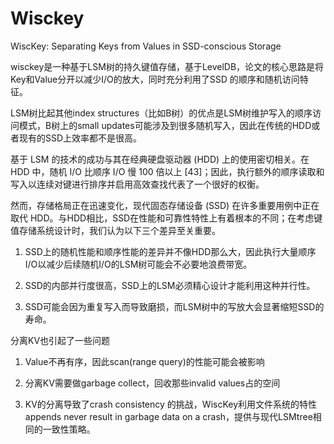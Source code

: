 # Wisckey
WiscKey: Separating Keys from Values in SSD-conscious Storage

wisckey是一种基于LSM树的持久键值存储，基于LevelDB，论文的核心思路是将Key和Value分开以减少I/O的放大，同时充分利用了SSD 的顺序和随机访问特征。

LSM树比起其他index structures（比如B树）的优点是LSM树维护写入的顺序访问模式，B树上的small updates可能涉及到很多随机写入，因此在传统的HDD或者现有的SSD上效率都不是很高。

基于 LSM 的技术的成功与其在经典硬盘驱动器 (HDD) 上的使用密切相关。在 HDD 中，随机 I/O 比顺序 I/O 慢 100 倍以上 [43]；因此，执行额外的顺序读取和写入以连续对键进行排序并启用高效查找代表了一个很好的权衡。

然而，存储格局正在迅速变化，现代固态存储设备 (SSD) 在许多重要用例中正在取代 HDD。与HDD相比，SSD在性能和可靠性特性上有着根本的不同；在考虑键值存储系统设计时，我们认为以下三个差异至关重要。

1. SSD上的随机性能和顺序性能的差异并不像HDD那么大，因此执行大量顺序I/O以减少后续随机I/O的LSM树可能会不必要地浪费带宽。

2. SSD的内部并行度很高，SSD上的LSM必须精心设计才能利用这种并行性。

3. SSD可能会因为重复写入而导致磨损，而LSM树中的写放大会显著缩短SSD的寿命。


分离KV也引起了一些问题

1. Value不再有序，因此scan(range query)的性能可能会被影响

2. 分离KV需要做garbage collect，回收那些invalid values占的空间

3. KV的分离导致了crash consistency 的挑战，WiscKey利用文件系统的特性appends never result in garbage data on a crash，提供与现代LSMtree相同的一致性策略。


